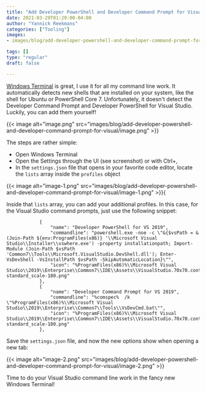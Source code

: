 ```yaml
---
title: "Add Developer PowerShell and Developer Command Prompt for Visual Studio to Windows Terminal"
date: 2021-03-29T01:29:00-04:00
author: "Yannick Reekmans"
categories: ["Tooling"]
images:
- images/blog/add-developer-powershell-and-developer-command-prompt-for-visual/image.png

tags: []
type: "regular"
draft: false

---
```


[Windows
Terminal](https://www.microsoft.com/en-us/p/windows-terminal/9n0dx20hk701)
is great, I use it for all my command line work. It automatically
detects new shells that are installed on your system, like the shell for
Ubuntu or PowerShell Core 7. Unfortunately, it doesn\'t detect the
Developer Command Prompt and Developer PowerShell for Visual Studio.
Luckily, you can add them yourself!

{{< image alt="image.png" src="images/blog/add-developer-powershell-and-developer-command-prompt-for-visual/image.png" >}}

The steps are rather simple:

-   Open Windows Terminal
-   Open the Settings through the UI (see screenshot) or with Ctrl+,
-   In the `settings.json` file that opens in your favorite code editor,
    locate the `lists` array inside the `profiles` object

{{< image alt="image-1.png" src="images/blog/add-developer-powershell-and-developer-command-prompt-for-visual/image-1.png" >}}{

Inside that `lists` array, you can add your additional profiles. In this
case, for the Visual Studio command prompts, just use the following
snippet:

``` {.lia-code-sample .language-json}
            {
                "name": "Developer PowerShell for VS 2019",
                "commandline": "powershell.exe -noe -c \"&{$vsPath = &(Join-Path ${env:ProgramFiles(x86)} '\\Microsoft Visual Studio\\Installer\\vswhere.exe') -property installationpath; Import-Module (Join-Path $vsPath 'Common7\\Tools\\Microsoft.VisualStudio.DevShell.dll'); Enter-VsDevShell -VsInstallPath $vsPath -SkipAutomaticLocation}\"",
                "icon": "%ProgramFiles(x86)%\\Microsoft Visual Studio\\2019\\Enterprise\\Common7\\IDE\\Assets\\VisualStudio.70x70.contrast-standard_scale-180.png"
            },
            {
                "name": "Developer Command Prompt for VS 2019",
                "commandline": "%comspec%  /k \"%ProgramFiles(x86)%\\Microsoft Visual Studio\\2019\\Enterprise\\Common7\\Tools\\VsDevCmd.bat\"",
                "icon": "%ProgramFiles(x86)%\\Microsoft Visual Studio\\2019\\Enterprise\\Common7\\IDE\\Assets\\VisualStudio.70x70.contrast-standard_scale-180.png"
            },
```

Save the `settings.json` file, and now the new options show when opening
a new tab:

{{< image alt="image-2.png" src="images/blog/add-developer-powershell-and-developer-command-prompt-for-visual/image-2.png" >}}

Time to do your Visual Studio command line work in the fancy new Windows
Terminal!
